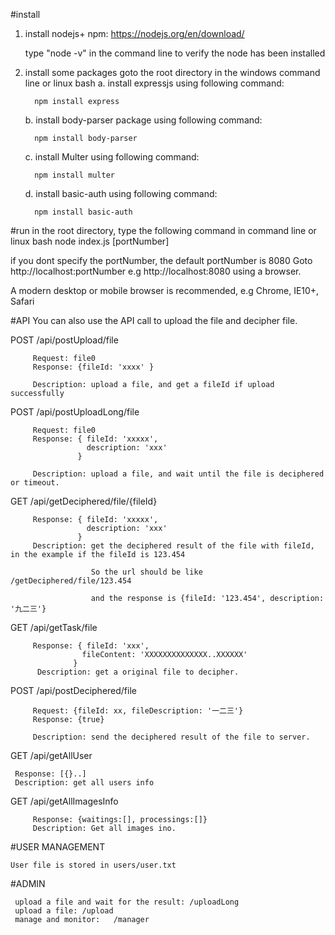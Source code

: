 #install
1. install nodejs+ npm:
   https://nodejs.org/en/download/

   type "node -v" in the command line to verify the node has been installed

2. install some packages
   goto the root directory in the windows command line or linux bash
   a. install expressjs using following command:
   
         npm install express
      
   b. install body-parser package using following command:
   
         npm install body-parser
      
   c. install Multer using following command:
   
         npm install multer
   d. install basic-auth using following command:
   
		 npm install basic-auth

#run
in the root directory, type the following command in command line or linux bash
   node index.js [portNumber]


if you dont specify the portNumber, the default portNumber is 8080
Goto http://localhost:portNumber e.g http://localhost:8080 using a browser.

A modern desktop or mobile browser is recommended, e.g Chrome, IE10+, Safari


#API
You can also use the API call to upload the file and decipher file.

   POST  /api/postUpload/file
         
         Request: file0
         Response: {fileId: 'xxxx' }
         
         Description: upload a file, and get a fileId if upload successfully

  POST  /api/postUploadLong/file
         
         Request: file0
         Response: { fileId: 'xxxxx', 
                     description: 'xxx'
                   }
         
         Description: upload a file, and wait until the file is deciphered or timeout.
         
   GET   /api/getDeciphered/file/{fileId}
   
         Response: { fileId: 'xxxxx', 
                     description: 'xxx'
                   }
         Description: get the deciphered result of the file with fileId, in the example if the fileId is 123.454
         
                      So the url should be like  /getDeciphered/file/123.454
                      
                      and the response is {fileId: '123.454', description: '九二三'}
                      
   GET  /api/getTask/file
   
         Response: { fileId: 'xxx',
                    fileContent: 'XXXXXXXXXXXXXX..XXXXXX'
                  }
          Description: get a original file to decipher.
        
   POST /api/postDeciphered/file
   
         Request: {fileId: xx, fileDescription: '一二三'}
         Response: {true}
         
         Description: send the deciphered result of the file to server.
         
   GET  /api/getAllUser
   	
   	 Response: [{}..]
   	 Description: get all users info
   
   GET	/api/getAllImagesInfo
  
         Response: {waitings:[], processings:[]}
         Description: Get all images ino.
   	
#USER MANAGEMENT
    
    User file is stored in users/user.txt
    
#ADMIN
    	
     upload a file and wait for the result: /uploadLong
     upload a file: /upload
     manage and monitor:   /manager 
